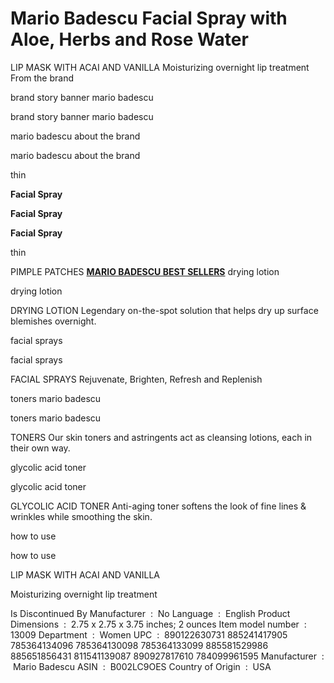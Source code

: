 # Mario Badescu Facial Spray with Aloe, Herbs and Rose Water
LIP MASK WITH ACAI AND VANILLA  Moisturizing overnight lip treatment
From the brand

brand story banner mario badescu

brand story banner mario badescu

mario badescu about the brand

mario badescu about the brand

thin

**Facial Spray**

**Facial Spray**

**Facial Spray**



thin

PIMPLE PATCHES
**[MARIO BADESCU BEST SELLERS](https://bestproductall.com/mario-badescu-facial-spray-with-aloe-herbs-and/)**
drying lotion

drying lotion

DRYING LOTION
Legendary on-the-spot solution that helps dry up surface blemishes overnight.

facial sprays

facial sprays

FACIAL SPRAYS
Rejuvenate, Brighten, Refresh and Replenish

toners mario badescu

toners mario badescu

TONERS
Our skin toners and astringents act as cleansing lotions, each in their own way.

glycolic acid toner

glycolic acid toner

GLYCOLIC ACID TONER
Anti-aging toner softens the look of fine lines & wrinkles while smoothing the skin.

how to use

how to use

LIP MASK WITH ACAI AND VANILLA

Moisturizing overnight lip treatment

Is Discontinued By Manufacturer ‏ : ‎ No 
Language ‏ : ‎ English 
Product Dimensions ‏ : ‎ 2.75 x 2.75 x 3.75 inches; 2 ounces 
Item model number ‏ : ‎ 13009 
Department ‏ : ‎ Women 
UPC ‏ : ‎ 890122630731 885241417905 785364134096 785364130098 785364133099 885581529986 885651856431 811541139087 890927817610 784099961595 
Manufacturer ‏ : ‎ Mario Badescu 
ASIN ‏ : ‎ B002LC9OES 
Country of Origin ‏ : ‎ USA
